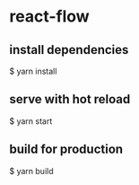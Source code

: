 # react-flow

## install dependencies
$ yarn install

## serve with hot reload
$ yarn start

## build for production
$ yarn build
